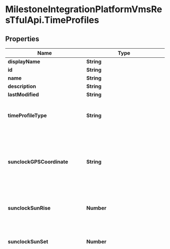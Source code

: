 # MilestoneIntegrationPlatformVmsResTfulApi.TimeProfiles

## Properties
Name | Type | Description | Notes
------------ | ------------- | ------------- | -------------
**displayName** | **String** |  | [optional] 
**id** | **String** | ID | [optional] 
**name** | **String** | Name | [optional] 
**description** | **String** | Description | [optional] 
**lastModified** | **String** | Last modified | [optional] 
**timeProfileType** | **String** | Time profile type. Value map to display names:  Sunclock&#x3D;Sunclock   Calendar&#x3D;Calendar    | [optional] 
**sunclockGPSCoordinate** | **String** | GPS coordinates. The GIS location for the calculation, impacts day length when far north or far south, for example N40.7083 W74.0086, or 40.7083 -74.0086 | [optional] 
**sunclockSunRise** | **Number** | Offset to sunrise in minutes. Offset to calculated sunrise in minutes, from -120 to 120 | [optional] 
**sunclockSunSet** | **Number** | Offset to sunset in minutes. Offset to calculated sunset in minutes, from -120 to 120 | [optional] 
**sunclockTimeZone** | **String** | Time zone ID. Contains the ID of the time zone, for example Eastern Standard Time. Value map to display names:  Dateline Standard Time&#x3D;(UTC-12:00) International Date Line West   UTC-11&#x3D;(UTC-11:00) Coordinated Universal Time-11   Aleutian Standard Time&#x3D;(UTC-10:00) Aleutian Islands   Hawaiian Standard Time&#x3D;(UTC-10:00) Hawaii   Marquesas Standard Time&#x3D;(UTC-09:30) Marquesas Islands   Alaskan Standard Time&#x3D;(UTC-09:00) Alaska   UTC-09&#x3D;(UTC-09:00) Coordinated Universal Time-09   Pacific Standard Time (Mexico)&#x3D;(UTC-08:00) Baja California   UTC-08&#x3D;(UTC-08:00) Coordinated Universal Time-08   Pacific Standard Time&#x3D;(UTC-08:00) Pacific Time (US &amp; Canada)   US Mountain Standard Time&#x3D;(UTC-07:00) Arizona   Mountain Standard Time (Mexico)&#x3D;(UTC-07:00) Chihuahua, La Paz, Mazatlan   Mountain Standard Time&#x3D;(UTC-07:00) Mountain Time (US &amp; Canada)   Yukon Standard Time&#x3D;(UTC-07:00) Yukon   Central America Standard Time&#x3D;(UTC-06:00) Central America   Central Standard Time&#x3D;(UTC-06:00) Central Time (US &amp; Canada)   Easter Island Standard Time&#x3D;(UTC-06:00) Easter Island   Central Standard Time (Mexico)&#x3D;(UTC-06:00) Guadalajara, Mexico City, Monterrey   Canada Central Standard Time&#x3D;(UTC-06:00) Saskatchewan   SA Pacific Standard Time&#x3D;(UTC-05:00) Bogota, Lima, Quito, Rio Branco   Eastern Standard Time (Mexico)&#x3D;(UTC-05:00) Chetumal   Eastern Standard Time&#x3D;(UTC-05:00) Eastern Time (US &amp; Canada)   Haiti Standard Time&#x3D;(UTC-05:00) Haiti   Cuba Standard Time&#x3D;(UTC-05:00) Havana   US Eastern Standard Time&#x3D;(UTC-05:00) Indiana (East)   Turks And Caicos Standard Time&#x3D;(UTC-05:00) Turks and Caicos   Paraguay Standard Time&#x3D;(UTC-04:00) Asuncion   Atlantic Standard Time&#x3D;(UTC-04:00) Atlantic Time (Canada)   Venezuela Standard Time&#x3D;(UTC-04:00) Caracas   Central Brazilian Standard Time&#x3D;(UTC-04:00) Cuiaba   SA Western Standard Time&#x3D;(UTC-04:00) Georgetown, La Paz, Manaus, San Juan   Pacific SA Standard Time&#x3D;(UTC-04:00) Santiago   Newfoundland Standard Time&#x3D;(UTC-03:30) Newfoundland   Tocantins Standard Time&#x3D;(UTC-03:00) Araguaina   E. South America Standard Time&#x3D;(UTC-03:00) Brasilia   SA Eastern Standard Time&#x3D;(UTC-03:00) Cayenne, Fortaleza   Argentina Standard Time&#x3D;(UTC-03:00) City of Buenos Aires   Greenland Standard Time&#x3D;(UTC-03:00) Greenland   Montevideo Standard Time&#x3D;(UTC-03:00) Montevideo   Magallanes Standard Time&#x3D;(UTC-03:00) Punta Arenas   Saint Pierre Standard Time&#x3D;(UTC-03:00) Saint Pierre and Miquelon   Bahia Standard Time&#x3D;(UTC-03:00) Salvador   UTC-02&#x3D;(UTC-02:00) Coordinated Universal Time-02   Mid-Atlantic Standard Time&#x3D;(UTC-02:00) Mid-Atlantic - Old   Azores Standard Time&#x3D;(UTC-01:00) Azores   Cape Verde Standard Time&#x3D;(UTC-01:00) Cabo Verde Is.   UTC&#x3D;(UTC) Coordinated Universal Time   GMT Standard Time&#x3D;(UTC+00:00) Dublin, Edinburgh, Lisbon, London   Greenwich Standard Time&#x3D;(UTC+00:00) Monrovia, Reykjavik   Sao Tome Standard Time&#x3D;(UTC+00:00) Sao Tome   Morocco Standard Time&#x3D;(UTC+01:00) Casablanca   W. Europe Standard Time&#x3D;(UTC+01:00) Amsterdam, Berlin, Bern, Rome, Stockholm, Vienna   Central Europe Standard Time&#x3D;(UTC+01:00) Belgrade, Bratislava, Budapest, Ljubljana, Prague   Romance Standard Time&#x3D;(UTC+01:00) Brussels, Copenhagen, Madrid, Paris   Central European Standard Time&#x3D;(UTC+01:00) Sarajevo, Skopje, Warsaw, Zagreb   W. Central Africa Standard Time&#x3D;(UTC+01:00) West Central Africa   Jordan Standard Time&#x3D;(UTC+02:00) Amman   GTB Standard Time&#x3D;(UTC+02:00) Athens, Bucharest   Middle East Standard Time&#x3D;(UTC+02:00) Beirut   Egypt Standard Time&#x3D;(UTC+02:00) Cairo   E. Europe Standard Time&#x3D;(UTC+02:00) Chisinau   Syria Standard Time&#x3D;(UTC+02:00) Damascus   West Bank Standard Time&#x3D;(UTC+02:00) Gaza, Hebron   South Africa Standard Time&#x3D;(UTC+02:00) Harare, Pretoria   FLE Standard Time&#x3D;(UTC+02:00) Helsinki, Kyiv, Riga, Sofia, Tallinn, Vilnius   Israel Standard Time&#x3D;(UTC+02:00) Jerusalem   South Sudan Standard Time&#x3D;(UTC+02:00) Juba   Kaliningrad Standard Time&#x3D;(UTC+02:00) Kaliningrad   Sudan Standard Time&#x3D;(UTC+02:00) Khartoum   Libya Standard Time&#x3D;(UTC+02:00) Tripoli   Namibia Standard Time&#x3D;(UTC+02:00) Windhoek   Arabic Standard Time&#x3D;(UTC+03:00) Baghdad   Turkey Standard Time&#x3D;(UTC+03:00) Istanbul   Arab Standard Time&#x3D;(UTC+03:00) Kuwait, Riyadh   Belarus Standard Time&#x3D;(UTC+03:00) Minsk   Russian Standard Time&#x3D;(UTC+03:00) Moscow, St. Petersburg   E. Africa Standard Time&#x3D;(UTC+03:00) Nairobi   Volgograd Standard Time&#x3D;(UTC+03:00) Volgograd   Iran Standard Time&#x3D;(UTC+03:30) Tehran   Arabian Standard Time&#x3D;(UTC+04:00) Abu Dhabi, Muscat   Astrakhan Standard Time&#x3D;(UTC+04:00) Astrakhan, Ulyanovsk   Azerbaijan Standard Time&#x3D;(UTC+04:00) Baku   Russia Time Zone 3&#x3D;(UTC+04:00) Izhevsk, Samara   Mauritius Standard Time&#x3D;(UTC+04:00) Port Louis   Saratov Standard Time&#x3D;(UTC+04:00) Saratov   Georgian Standard Time&#x3D;(UTC+04:00) Tbilisi   Caucasus Standard Time&#x3D;(UTC+04:00) Yerevan   Afghanistan Standard Time&#x3D;(UTC+04:30) Kabul   West Asia Standard Time&#x3D;(UTC+05:00) Ashgabat, Tashkent   Ekaterinburg Standard Time&#x3D;(UTC+05:00) Ekaterinburg   Pakistan Standard Time&#x3D;(UTC+05:00) Islamabad, Karachi   Qyzylorda Standard Time&#x3D;(UTC+05:00) Qyzylorda   India Standard Time&#x3D;(UTC+05:30) Chennai, Kolkata, Mumbai, New Delhi   Sri Lanka Standard Time&#x3D;(UTC+05:30) Sri Jayawardenepura   Nepal Standard Time&#x3D;(UTC+05:45) Kathmandu   Central Asia Standard Time&#x3D;(UTC+06:00) Astana   Bangladesh Standard Time&#x3D;(UTC+06:00) Dhaka   Omsk Standard Time&#x3D;(UTC+06:00) Omsk   Myanmar Standard Time&#x3D;(UTC+06:30) Yangon (Rangoon)   SE Asia Standard Time&#x3D;(UTC+07:00) Bangkok, Hanoi, Jakarta   Altai Standard Time&#x3D;(UTC+07:00) Barnaul, Gorno-Altaysk   W. Mongolia Standard Time&#x3D;(UTC+07:00) Hovd   North Asia Standard Time&#x3D;(UTC+07:00) Krasnoyarsk   N. Central Asia Standard Time&#x3D;(UTC+07:00) Novosibirsk   Tomsk Standard Time&#x3D;(UTC+07:00) Tomsk   China Standard Time&#x3D;(UTC+08:00) Beijing, Chongqing, Hong Kong, Urumqi   North Asia East Standard Time&#x3D;(UTC+08:00) Irkutsk   Singapore Standard Time&#x3D;(UTC+08:00) Kuala Lumpur, Singapore   W. Australia Standard Time&#x3D;(UTC+08:00) Perth   Taipei Standard Time&#x3D;(UTC+08:00) Taipei   Ulaanbaatar Standard Time&#x3D;(UTC+08:00) Ulaanbaatar   Aus Central W. Standard Time&#x3D;(UTC+08:45) Eucla   Transbaikal Standard Time&#x3D;(UTC+09:00) Chita   Tokyo Standard Time&#x3D;(UTC+09:00) Osaka, Sapporo, Tokyo   North Korea Standard Time&#x3D;(UTC+09:00) Pyongyang   Korea Standard Time&#x3D;(UTC+09:00) Seoul   Yakutsk Standard Time&#x3D;(UTC+09:00) Yakutsk   Cen. Australia Standard Time&#x3D;(UTC+09:30) Adelaide   AUS Central Standard Time&#x3D;(UTC+09:30) Darwin   E. Australia Standard Time&#x3D;(UTC+10:00) Brisbane   AUS Eastern Standard Time&#x3D;(UTC+10:00) Canberra, Melbourne, Sydney   West Pacific Standard Time&#x3D;(UTC+10:00) Guam, Port Moresby   Tasmania Standard Time&#x3D;(UTC+10:00) Hobart   Vladivostok Standard Time&#x3D;(UTC+10:00) Vladivostok   Lord Howe Standard Time&#x3D;(UTC+10:30) Lord Howe Island   Bougainville Standard Time&#x3D;(UTC+11:00) Bougainville Island   Russia Time Zone 10&#x3D;(UTC+11:00) Chokurdakh   Magadan Standard Time&#x3D;(UTC+11:00) Magadan   Norfolk Standard Time&#x3D;(UTC+11:00) Norfolk Island   Sakhalin Standard Time&#x3D;(UTC+11:00) Sakhalin   Central Pacific Standard Time&#x3D;(UTC+11:00) Solomon Is., New Caledonia   Russia Time Zone 11&#x3D;(UTC+12:00) Anadyr, Petropavlovsk-Kamchatsky   New Zealand Standard Time&#x3D;(UTC+12:00) Auckland, Wellington   UTC+12&#x3D;(UTC+12:00) Coordinated Universal Time+12   Fiji Standard Time&#x3D;(UTC+12:00) Fiji   Kamchatka Standard Time&#x3D;(UTC+12:00) Petropavlovsk-Kamchatsky - Old   Chatham Islands Standard Time&#x3D;(UTC+12:45) Chatham Islands   UTC+13&#x3D;(UTC+13:00) Coordinated Universal Time+13   Tonga Standard Time&#x3D;(UTC+13:00) Nuku*alofa   Samoa Standard Time&#x3D;(UTC+13:00) Samoa   Line Islands Standard Time&#x3D;(UTC+14:00) Kiritimati Island    | [optional] 
**timeProfileAppointmentRecur** | [**TimeProfileAppointmentRecur**](TimeProfileAppointmentRecur.md) |  | [optional] 
**timeProfileAppointmentRoot** | [**TimeProfileAppointmentRoot**](TimeProfileAppointmentRoot.md) |  | [optional] 
**relations** | [**TimeProfilesRelations**](TimeProfilesRelations.md) |  | [optional] 

<a name="TimeProfileTypeEnum"></a>
## Enum: TimeProfileTypeEnum

* `sunclock` (value: `"Sunclock"`)
* `calendar` (value: `"Calendar"`)


<a name="SunclockTimeZoneEnum"></a>
## Enum: SunclockTimeZoneEnum

* `datelineStandardTime` (value: `"Dateline Standard Time"`)
* `uTC11` (value: `"UTC-11"`)
* `aleutianStandardTime` (value: `"Aleutian Standard Time"`)
* `hawaiianStandardTime` (value: `"Hawaiian Standard Time"`)
* `marquesasStandardTime` (value: `"Marquesas Standard Time"`)
* `alaskanStandardTime` (value: `"Alaskan Standard Time"`)
* `uTC09` (value: `"UTC-09"`)
* `pacificStandardTimeMexico` (value: `"Pacific Standard Time (Mexico)"`)
* `uTC08` (value: `"UTC-08"`)
* `pacificStandardTime` (value: `"Pacific Standard Time"`)
* `uSMountainStandardTime` (value: `"US Mountain Standard Time"`)
* `mountainStandardTimeMexico` (value: `"Mountain Standard Time (Mexico)"`)
* `mountainStandardTime` (value: `"Mountain Standard Time"`)
* `yukonStandardTime` (value: `"Yukon Standard Time"`)
* `centralAmericaStandardTime` (value: `"Central America Standard Time"`)
* `centralStandardTime` (value: `"Central Standard Time"`)
* `easterIslandStandardTime` (value: `"Easter Island Standard Time"`)
* `centralStandardTimeMexico` (value: `"Central Standard Time (Mexico)"`)
* `canadaCentralStandardTime` (value: `"Canada Central Standard Time"`)
* `sAPacificStandardTime` (value: `"SA Pacific Standard Time"`)
* `easternStandardTimeMexico` (value: `"Eastern Standard Time (Mexico)"`)
* `easternStandardTime` (value: `"Eastern Standard Time"`)
* `haitiStandardTime` (value: `"Haiti Standard Time"`)
* `cubaStandardTime` (value: `"Cuba Standard Time"`)
* `uSEasternStandardTime` (value: `"US Eastern Standard Time"`)
* `turksAndCaicosStandardTime` (value: `"Turks And Caicos Standard Time"`)
* `paraguayStandardTime` (value: `"Paraguay Standard Time"`)
* `atlanticStandardTime` (value: `"Atlantic Standard Time"`)
* `venezuelaStandardTime` (value: `"Venezuela Standard Time"`)
* `centralBrazilianStandardTime` (value: `"Central Brazilian Standard Time"`)
* `sAWesternStandardTime` (value: `"SA Western Standard Time"`)
* `pacificSAStandardTime` (value: `"Pacific SA Standard Time"`)
* `newfoundlandStandardTime` (value: `"Newfoundland Standard Time"`)
* `tocantinsStandardTime` (value: `"Tocantins Standard Time"`)
* `eSouthAmericaStandardTime` (value: `"E. South America Standard Time"`)
* `sAEasternStandardTime` (value: `"SA Eastern Standard Time"`)
* `argentinaStandardTime` (value: `"Argentina Standard Time"`)
* `greenlandStandardTime` (value: `"Greenland Standard Time"`)
* `montevideoStandardTime` (value: `"Montevideo Standard Time"`)
* `magallanesStandardTime` (value: `"Magallanes Standard Time"`)
* `saintPierreStandardTime` (value: `"Saint Pierre Standard Time"`)
* `bahiaStandardTime` (value: `"Bahia Standard Time"`)
* `uTC02` (value: `"UTC-02"`)
* `midAtlanticStandardTime` (value: `"Mid-Atlantic Standard Time"`)
* `azoresStandardTime` (value: `"Azores Standard Time"`)
* `capeVerdeStandardTime` (value: `"Cape Verde Standard Time"`)
* `UTC` (value: `"UTC"`)
* `gMTStandardTime` (value: `"GMT Standard Time"`)
* `greenwichStandardTime` (value: `"Greenwich Standard Time"`)
* `saoTomeStandardTime` (value: `"Sao Tome Standard Time"`)
* `moroccoStandardTime` (value: `"Morocco Standard Time"`)
* `wEuropeStandardTime` (value: `"W. Europe Standard Time"`)
* `centralEuropeStandardTime` (value: `"Central Europe Standard Time"`)
* `romanceStandardTime` (value: `"Romance Standard Time"`)
* `centralEuropeanStandardTime` (value: `"Central European Standard Time"`)
* `wCentralAfricaStandardTime` (value: `"W. Central Africa Standard Time"`)
* `jordanStandardTime` (value: `"Jordan Standard Time"`)
* `gTBStandardTime` (value: `"GTB Standard Time"`)
* `middleEastStandardTime` (value: `"Middle East Standard Time"`)
* `egyptStandardTime` (value: `"Egypt Standard Time"`)
* `eEuropeStandardTime` (value: `"E. Europe Standard Time"`)
* `syriaStandardTime` (value: `"Syria Standard Time"`)
* `westBankStandardTime` (value: `"West Bank Standard Time"`)
* `southAfricaStandardTime` (value: `"South Africa Standard Time"`)
* `fLEStandardTime` (value: `"FLE Standard Time"`)
* `israelStandardTime` (value: `"Israel Standard Time"`)
* `southSudanStandardTime` (value: `"South Sudan Standard Time"`)
* `kaliningradStandardTime` (value: `"Kaliningrad Standard Time"`)
* `sudanStandardTime` (value: `"Sudan Standard Time"`)
* `libyaStandardTime` (value: `"Libya Standard Time"`)
* `namibiaStandardTime` (value: `"Namibia Standard Time"`)
* `arabicStandardTime` (value: `"Arabic Standard Time"`)
* `turkeyStandardTime` (value: `"Turkey Standard Time"`)
* `arabStandardTime` (value: `"Arab Standard Time"`)
* `belarusStandardTime` (value: `"Belarus Standard Time"`)
* `russianStandardTime` (value: `"Russian Standard Time"`)
* `eAfricaStandardTime` (value: `"E. Africa Standard Time"`)
* `volgogradStandardTime` (value: `"Volgograd Standard Time"`)
* `iranStandardTime` (value: `"Iran Standard Time"`)
* `arabianStandardTime` (value: `"Arabian Standard Time"`)
* `astrakhanStandardTime` (value: `"Astrakhan Standard Time"`)
* `azerbaijanStandardTime` (value: `"Azerbaijan Standard Time"`)
* `russiaTimeZone3` (value: `"Russia Time Zone 3"`)
* `mauritiusStandardTime` (value: `"Mauritius Standard Time"`)
* `saratovStandardTime` (value: `"Saratov Standard Time"`)
* `georgianStandardTime` (value: `"Georgian Standard Time"`)
* `caucasusStandardTime` (value: `"Caucasus Standard Time"`)
* `afghanistanStandardTime` (value: `"Afghanistan Standard Time"`)
* `westAsiaStandardTime` (value: `"West Asia Standard Time"`)
* `ekaterinburgStandardTime` (value: `"Ekaterinburg Standard Time"`)
* `pakistanStandardTime` (value: `"Pakistan Standard Time"`)
* `qyzylordaStandardTime` (value: `"Qyzylorda Standard Time"`)
* `indiaStandardTime` (value: `"India Standard Time"`)
* `sriLankaStandardTime` (value: `"Sri Lanka Standard Time"`)
* `nepalStandardTime` (value: `"Nepal Standard Time"`)
* `centralAsiaStandardTime` (value: `"Central Asia Standard Time"`)
* `bangladeshStandardTime` (value: `"Bangladesh Standard Time"`)
* `omskStandardTime` (value: `"Omsk Standard Time"`)
* `myanmarStandardTime` (value: `"Myanmar Standard Time"`)
* `sEAsiaStandardTime` (value: `"SE Asia Standard Time"`)
* `altaiStandardTime` (value: `"Altai Standard Time"`)
* `wMongoliaStandardTime` (value: `"W. Mongolia Standard Time"`)
* `northAsiaStandardTime` (value: `"North Asia Standard Time"`)
* `nCentralAsiaStandardTime` (value: `"N. Central Asia Standard Time"`)
* `tomskStandardTime` (value: `"Tomsk Standard Time"`)
* `chinaStandardTime` (value: `"China Standard Time"`)
* `northAsiaEastStandardTime` (value: `"North Asia East Standard Time"`)
* `singaporeStandardTime` (value: `"Singapore Standard Time"`)
* `wAustraliaStandardTime` (value: `"W. Australia Standard Time"`)
* `taipeiStandardTime` (value: `"Taipei Standard Time"`)
* `ulaanbaatarStandardTime` (value: `"Ulaanbaatar Standard Time"`)
* `ausCentralWStandardTime` (value: `"Aus Central W. Standard Time"`)
* `transbaikalStandardTime` (value: `"Transbaikal Standard Time"`)
* `tokyoStandardTime` (value: `"Tokyo Standard Time"`)
* `northKoreaStandardTime` (value: `"North Korea Standard Time"`)
* `koreaStandardTime` (value: `"Korea Standard Time"`)
* `yakutskStandardTime` (value: `"Yakutsk Standard Time"`)
* `cenAustraliaStandardTime` (value: `"Cen. Australia Standard Time"`)
* `aUSCentralStandardTime` (value: `"AUS Central Standard Time"`)
* `eAustraliaStandardTime` (value: `"E. Australia Standard Time"`)
* `aUSEasternStandardTime` (value: `"AUS Eastern Standard Time"`)
* `westPacificStandardTime` (value: `"West Pacific Standard Time"`)
* `tasmaniaStandardTime` (value: `"Tasmania Standard Time"`)
* `vladivostokStandardTime` (value: `"Vladivostok Standard Time"`)
* `lordHoweStandardTime` (value: `"Lord Howe Standard Time"`)
* `bougainvilleStandardTime` (value: `"Bougainville Standard Time"`)
* `russiaTimeZone10` (value: `"Russia Time Zone 10"`)
* `magadanStandardTime` (value: `"Magadan Standard Time"`)
* `norfolkStandardTime` (value: `"Norfolk Standard Time"`)
* `sakhalinStandardTime` (value: `"Sakhalin Standard Time"`)
* `centralPacificStandardTime` (value: `"Central Pacific Standard Time"`)
* `russiaTimeZone11` (value: `"Russia Time Zone 11"`)
* `newZealandStandardTime` (value: `"New Zealand Standard Time"`)
* `uTC12` (value: `"UTC+12"`)
* `fijiStandardTime` (value: `"Fiji Standard Time"`)
* `kamchatkaStandardTime` (value: `"Kamchatka Standard Time"`)
* `chathamIslandsStandardTime` (value: `"Chatham Islands Standard Time"`)
* `uTC13` (value: `"UTC+13"`)
* `tongaStandardTime` (value: `"Tonga Standard Time"`)
* `samoaStandardTime` (value: `"Samoa Standard Time"`)
* `lineIslandsStandardTime` (value: `"Line Islands Standard Time"`)

